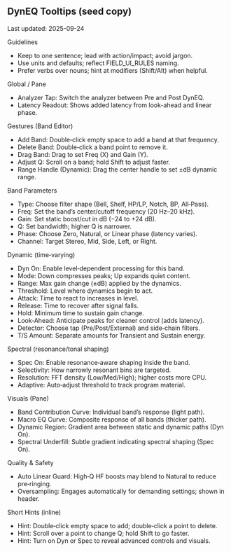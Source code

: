 ## DynEQ Tooltips (seed copy)

Last updated: 2025-09-24

Guidelines
- Keep to one sentence; lead with action/impact; avoid jargon.
- Use units and defaults; reflect FIELD_UI_RULES naming.
- Prefer verbs over nouns; hint at modifiers (Shift/Alt) when helpful.

Global / Pane
- Analyzer Tap: Switch the analyzer between Pre and Post DynEQ.
- Latency Readout: Shows added latency from look-ahead and linear phase.

Gestures (Band Editor)
- Add Band: Double‑click empty space to add a band at that frequency.
- Delete Band: Double‑click a band point to remove it.
- Drag Band: Drag to set Freq (X) and Gain (Y).
- Adjust Q: Scroll on a band; hold Shift to adjust faster.
- Range Handle (Dynamic): Drag the center handle to set ±dB dynamic range.

Band Parameters
- Type: Choose filter shape (Bell, Shelf, HP/LP, Notch, BP, All‑Pass).
- Freq: Set the band’s center/cutoff frequency (20 Hz–20 kHz).
- Gain: Set static boost/cut in dB (−24 to +24 dB).
- Q: Set bandwidth; higher Q is narrower.
- Phase: Choose Zero, Natural, or Linear phase (latency varies).
- Channel: Target Stereo, Mid, Side, Left, or Right.

Dynamic (time‑varying)
- Dyn On: Enable level‑dependent processing for this band.
- Mode: Down compresses peaks; Up expands quiet content.
- Range: Max gain change (±dB) applied by the dynamics.
- Threshold: Level where dynamics begin to act.
- Attack: Time to react to increases in level.
- Release: Time to recover after signal falls.
- Hold: Minimum time to sustain gain change.
- Look‑Ahead: Anticipate peaks for cleaner control (adds latency).
- Detector: Choose tap (Pre/Post/External) and side‑chain filters.
- T/S Amount: Separate amounts for Transient and Sustain energy.

Spectral (resonance/tonal shaping)
- Spec On: Enable resonance‑aware shaping inside the band.
- Selectivity: How narrowly resonant bins are targeted.
- Resolution: FFT density (Low/Med/High); higher costs more CPU.
- Adaptive: Auto‑adjust threshold to track program material.

Visuals (Pane)
- Band Contribution Curve: Individual band’s response (light path).
- Macro EQ Curve: Composite response of all bands (thicker path).
- Dynamic Region: Gradient area between static and dynamic paths (Dyn On).
- Spectral Underfill: Subtle gradient indicating spectral shaping (Spec On).

Quality & Safety
- Auto Linear Guard: High‑Q HF boosts may blend to Natural to reduce pre‑ringing.
- Oversampling: Engages automatically for demanding settings; shown in header.

Short Hints (inline)
- Hint: Double‑click empty space to add; double‑click a point to delete.
- Hint: Scroll over a point to change Q; hold Shift to go faster.
- Hint: Turn on Dyn or Spec to reveal advanced controls and visuals.


